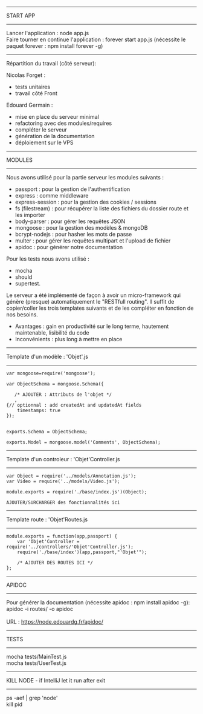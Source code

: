 ***********
START APP
***********

Lancer l'application : node app.js
<br/>
Faire tourner en continue l'application  : forever start app.js (nécessite le paquet forever : npm install forever -g)
***********

Répartition du travail (côté serveur):

Nicolas Forget : 
- tests unitaires
- travail côté Front

Edouard Germain : 
- mise en place du serveur minimal
- refactoring avec des modules/requires
- compléter le serveur
- génération de la documentation
- déploiement sur le VPS

***********
MODULES
***********

Nous avons utilisé pour la partie serveur les modules suivants :
- passport : pour la gestion de l'authentification
- express : comme middleware 
- express-session : pour la gestion des cookies / sessions
- fs (filestream) : pour récupérer la liste des fichiers du dossier route et les importer
- body-parser : pour gérer les requêtes JSON
- mongoose : pour la gestion des modèles & mongoDB
- bcrypt-nodejs : pour hasher les mots de passe
- multer : pour gérer les requêtes multipart et l'upload de fichier
- apidoc : pour générer notre documentation 


Pour les tests nous avons utilisé : 
- mocha 
- should 
- supertest.


Le serveur a été implémenté de façon à avoir un micro-framework qui génère (presque) automatiquement le "RESTfull routing".
Il suffit de copier/coller les trois templates suivants et de les compléter en fonction de nos besoins.
- Avantages : gain en productivité sur le long terme, hautement maintenable, lisibilité du code
- Inconvénients : plus long à mettre en place

***********
Template d'un modèle : 'Objet'.js
***********

    var mongoose=require('mongoose');

    var ObjectSchema = mongoose.Schema({
       
       /* AJOUTER : Attributs de l'objet */
       ,
    {// optionnal : add createdAt and updatedAt fields
        timestamps: true
    });


    exports.Schema = ObjectSchema;

    exports.Model = mongoose.model('Comments', ObjectSchema);

***********
Template d'un controleur : 'Objet'Controller.js
***********

    var Object = require('../models/Annotation.js');
    var Video = require('../models/Video.js');

    module.exports = require('./base/index.js')(Object);

    AJOUTER/SURCHARGER des fonctionnalités ici 

***********
Template  route : 'Objet'Routes.js
***********

    module.exports = function(app,passport) {
        var 'Objet'Controller = require('../controllers/'Objet'Controller.js');
        require('./base/index')(app,passport,"'Objet'");
    
        /* AJOUTER DES ROUTES ICI */
    };

***********
APIDOC
***********

Pour générer la documentation (nécessite apidoc : npm install apidoc -g):
apidoc -i routes/ -o apidoc
<br/><br/>
URL : https://node.edouardg.fr/apidoc/


***********
 TESTS
***********

mocha tests/MainTest.js <br/>
mocha tests/UserTest.js 


***********
 KILL NODE - if IntelliJ let it run after exit
***********

ps -aef | grep 'node' <br/>
kill pid